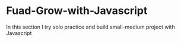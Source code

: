 # Fuad-Grow-with-Javascript
In this section I try solo practice and build small-medium project with Javascript
